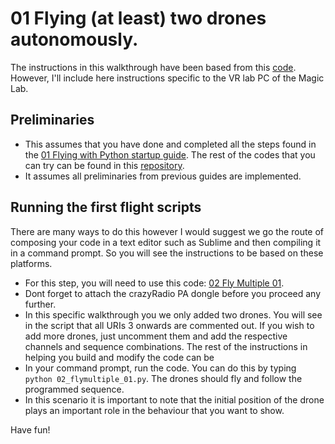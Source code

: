 # 01 Flying (at least) two drones autonomously. 

The instructions in this walkthrough have been based from this [code](https://github.com/bitcraze/crazyflie-lib-python/blob/master/examples/swarm/swarmSequence.py). However, I'll include here instructions specific to the VR lab PC of the Magic Lab. 

## Preliminaries
- This assumes that you have done and completed all the steps found in the [01 Flying with  Python startup guide](https://github.com/IDCHerzliya/personal-swarms/blob/bc0bb27759ca780b2abc79ea94e0a4634f721e0c/documentation/01_flying-with-python.md). The rest of the codes that you can try can be found in this [repository](https://github.com/bitcraze/crazyflie-lib-python/blob/master/examples/swarm/swarmSequence.py).
- It assumes all preliminaries from previous guides are implemented. 

## Running the first flight scripts
There are many ways to do this however I would suggest we go the route of composing your code in a text editor such as Sublime and then compiling it in a command prompt. So you will see the instructions to be based on these platforms. 

- For this step, you will need to use this code: [02 Fly Multiple 01](https://github.com/IDCHerzliya/personal-swarms/blob/d84cea05babedcb2d72df3f9672f50e479d7b526/documentation/02_flymultiple_01.py).
- Dont forget to attach the crazyRadio PA dongle before you proceed any further. 
- In this specific walkthrough you we only added two drones. You will see in the script that all URIs 3 onwards are commented out. If you wish to add more drones, just uncomment them and add the respective channels and sequence combinations. The rest of the instructions in helping you build and modify the code can be 
- In your command prompt, run the code. You can do this by typing ``python 02_flymultiple_01.py``. The drones should fly and follow the programmed sequence. 
- In this scenario it is important to note that the initial position of the drone plays an important role in the behaviour that you want to show. 

Have fun! 





            

